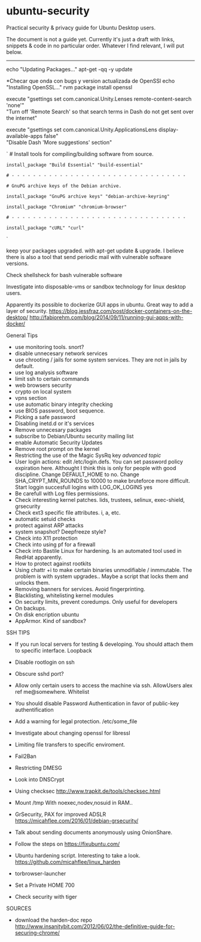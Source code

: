 # ubuntu-security
Practical security & privacy guide for Ubuntu Desktop users.

The document is not a guide yet. Currently it's just a draft with links, snippets & code in no particular order. Whatever I find relevant, I will put below.

------------------

echo "Updating Packages..."
apt-get -qq -y update

*Checar que onda con bugs y version actualizada de OpenSSl
echo "Installing OpenSSL..."
	rvm package install openssl


execute "gsettings set com.canonical.Unity.Lenses remote-content-search 'none'" \
    "Turn off 'Remote Search' so that search terms in Dash do not get sent over the internet"

execute "gsettings set com.canonical.Unity.ApplicationsLens display-available-apps false" \
"Disable Dash 'More suggestions' section"

`
    # Install tools for compiling/building software from source.

    install_package "Build Essential" "build-essential"

    # - - - - - - - - - - - - - - - - - - - - - - - - - - - - - - - - -

    # GnuPG archive keys of the Debian archive.

    install_package "GnuPG archive keys" "debian-archive-keyring"

    install_package "Chromium" "chromium-browser"

    # - - - - - - - - - - - - - - - - - - - - - - - - - - - - - - - - -

    install_package "cURL" "curl"
`

keep your packages upgraded. with apt-get update & upgrade. I believe there is also a tool that send periodic mail with vulnerable software versions.

Check shellsheck for bash vulnerable software

Investigate into disposable-vms or sandbox technology for linux desktop users.

Apparently its possible to dockerize GUI apps in ubuntu. Great way to add a layer of security.
https://blog.jessfraz.com/post/docker-containers-on-the-desktop/
http://fabiorehm.com/blog/2014/09/11/running-gui-apps-with-docker/

General Tips

* use monitoring tools. snort?
* disable unnecesary network services
* use chrooting / jails for some system services. They are not in jails by default.
* use log analysis software
* limit ssh to certain commands
* web browsers security
* crypto on local system
* vpns section
* use automatic binary integrity checking
* use BIOS password, boot sequence.
* Picking a safe password
* Disabling inetd.d or it's services
* Remove unnecesary packages
* subscribe to Debian/Ubuntu security mailing list
* enable Automatic Security Updates
* Remove root prompt on the kernel
* Restricting the use of the Magic SysRq key _advanced topic_
* User login actions: edit /etc/login.defs. You can set password policy expiration here. Althought I think this is only for people with good discipline. Change DEFAULT_HOME to no. Change SHA_CRYPT_MIN_ROUNDS to 10000 to make bruteforce more difficult. Start loggin succesfull logins with LOG_OK_LOGINS yes
* Be carefull with Log files permissions.
* Check interesting kernel patches. lids, trustees, selinux, exec-shield, grsecurity
* Check ext3 specific file attributes. i, a, etc.
* automatic setuid checks
* protect against ARP attacks
* system snapshot? Deepfreeze style?
* Check into X11 protection
* Check into using pf for a firewall
* Check into Bastile Linux for hardening. Is an automated tool used in RedHat apparently.
* How to protect against rootkits
* Using chattr +i to make certain binaries unmodifiable / inmmutable. The problem is with system upgrades.. Maybe a script that locks them and unlocks them.
* Removing banners for services. Avoid fingerprinting.
* Blacklisting, whitelisting kernel modules
* On security limits, prevent coredumps. Only useful for developers
* On backups.
* On disk encription ubuntu
* AppArmor. Kind of sandbox?



SSH TIPS

* If  you run local servers for testing & developing. You should attach them to specific interface. Loopback
* Disable rootlogin on ssh
* Obscure sshd port?
* Allow only certain users to access the machine via ssh.  AllowUsers alex ref me@somewhere. Whitelist
* You should disable Password Authentication in favor of public-key authentification
* Add a warning for legal protection. /etc/some_file
* Investigate about changing openssl for libressl
* Limiting file transfers to specific enviroment.
* Fail2Ban

* Restricting DMESG
* Look into DNSCrypt
* Using checksec http://www.trapkit.de/tools/checksec.html
* Mount /tmp With noexec,nodev,nosuid in RAM..
* GrSecurity, PAX for improved ADSLR https://micahflee.com/2016/01/debian-grsecurity/
* Talk about sending documents anonymously using OnionShare.
* Follow the steps on https://fixubuntu.com/
* Ubuntu hardening script. Interesting to take a look. https://github.com/micahflee/linux_harden
* torbrowser-launcher
* Set a Private HOME 700
* Check security with tiger

SOURCES
* download the harden-doc repo
http://www.insanitybit.com/2012/06/02/the-definitive-guide-for-securing-chrome/
